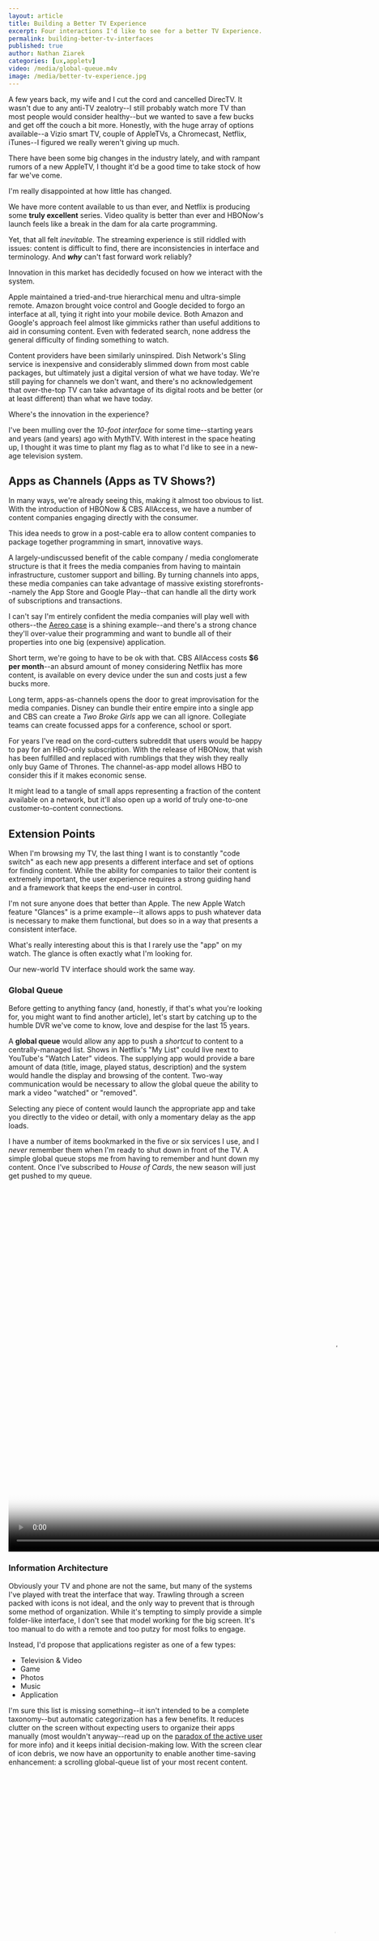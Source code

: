 ```yaml
---
layout: article
title: Building a Better TV Experience
excerpt: Four interactions I'd like to see for a better TV Experience.
permalink: building-better-tv-interfaces
published: true
author: Nathan Ziarek
categories: [ux,appletv]
video: /media/global-queue.m4v
image: /media/better-tv-experience.jpg
---
```


A few years back, my wife and I cut the cord and cancelled DirecTV. It wasn't due to any anti-TV zealotry--I still probably watch more TV than most people would consider healthy--but we wanted to save a few bucks and get off the couch a bit more. Honestly, with the huge array of options available--a Vizio smart TV, couple of AppleTVs, a Chromecast, Netflix, iTunes--I figured we really weren't giving up much.

There have been some big changes in the industry lately, and with rampant rumors of a new AppleTV, I thought it'd be a good time to take stock of how far we've come.

I'm really disappointed at how little has changed.

We have more content available to us than ever, and Netflix is producing some **truly excellent** series. Video quality is better than ever and HBONow's launch feels like a break in the dam for ala carte programming.

Yet, that all felt *inevitable*. The streaming experience is still riddled with issues: content is difficult to find, there are inconsistencies in interface and terminology. And ***why*** can't fast forward work reliably?

Innovation in this market has decidedly focused on how we interact with the system.

Apple maintained a tried-and-true hierarchical menu and ultra-simple remote. Amazon brought voice control and Google decided to forgo an interface at all, tying it right into your mobile device. Both Amazon and Google's approach feel almost like gimmicks rather than useful additions to aid in consuming content. Even with federated search, none address the general difficulty of finding something to watch.

Content providers have been similarly uninspired. Dish Network's Sling service is inexpensive and considerably slimmed down from most cable packages, but ultimately just a digital version of what we have today. We're still paying for channels we don't want, and there's no acknowledgement that over-the-top TV can take advantage of its digital roots and be better (or at least different) than what we have today.

Where's the innovation in the experience?

I've been mulling over the *10-foot interface* for some time--starting years and years (and years) ago with MythTV. With interest in the space heating up, I thought it was time to plant my flag as to what I'd like to see in a new-age television system.

## Apps as Channels (Apps as TV Shows?)

In many ways, we're already seeing this, making it almost too obvious to list. With the introduction of HBONow & CBS AllAccess, we have a number of content companies engaging directly with the consumer.

This idea needs to grow in a post-cable era to allow content companies to package together programming in smart, innovative ways. 

A largely-undiscussed benefit of the cable company / media conglomerate structure is that it frees the media companies from having to maintain infrastructure, customer support and billing. By turning channels into apps, these media companies can take advantage of massive existing storefronts--namely the App Store and Google Play--that can handle all the dirty work of subscriptions and transactions.

I can't say I'm entirely confident the media companies will play well with others--the [Aereo case][aereo] is a shining example--and there's a strong chance they'll over-value their programming and want to bundle all of their properties into one big (expensive) application.

Short term, we're going to have to be ok with that. CBS AllAccess costs **$6 per month**--an absurd amount of money considering Netflix has more content, is available on every device under the sun and costs just a few bucks more.

Long term, apps-as-channels opens the door to great improvisation for the media companies. Disney can bundle their entire empire into a single app and CBS can create a *Two Broke Girls* app we can all ignore. Collegiate teams can create focussed apps for a conference, school or sport.

For years I've read on the cord-cutters subreddit that users would be happy to pay for an HBO-only subscription. With the release of HBONow, that wish has been fulfilled and replaced with rumblings that they wish they really only buy Game of Thrones. The channel-as-app model allows HBO to consider this if it makes economic sense.

It might lead to a tangle of small apps representing a fraction of the content available on a network, but it'll also open up a world of truly one-to-one customer-to-content connections.

## Extension Points

When I'm browsing my TV, the last thing I want is to constantly "code switch" as each new app presents a different interface and set of options for finding content. While the ability for companies to tailor their content is extremely important, the user experience requires a strong guiding hand and a framework that keeps the end-user in control.

I'm not sure anyone does that better than Apple. The new Apple Watch feature "Glances" is a prime example--it allows apps to push whatever data is necessary to make them functional, but does so in a way that presents a consistent interface.

What's really interesting about this is that I rarely use the "app" on my watch. The glance is often exactly what I'm looking for.

Our new-world TV interface should work the same way.

### Global Queue

Before getting to anything fancy (and, honestly, if that's what you're looking for, you might want to find another article), let's start by catching up to the humble DVR we've come to know, love and despise for the last 15 years.

A **global queue** would allow any app to push a *shortcut* to content to a centrally-managed list. Shows in Netflix's "My List" could live next to YouTube's "Watch Later" videos. The supplying app would provide a bare amount of data (title, image, played status, description) and the system would handle the display and browsing of the content. Two-way communication would be necessary to allow the global queue the ability to mark a video "watched" or "removed".

Selecting any piece of content would launch the appropriate app and take you directly to the video or detail, with only a momentary delay as the app loads.

I have a number of items bookmarked in the five or six services I use, and I *never* remember them when I'm ready to shut down in front of the TV. A simple global queue stops me from having to remember and hunt down my content. Once I've subscribed to *House of Cards*, the new season will just get pushed to my queue.

<video poster="/media/global-queue.m4v.png" src="/media/global-queue.m4v" width="1280" height="720" type="video/mp4" controls></video>

### Information Architecture

Obviously your TV and phone are not the same, but many of the systems I've played with treat the interface that way. Trawling through a screen packed with icons is not ideal, and the only way to prevent that is through some method of organization. While it's tempting to simply provide a simple folder-like interface, I don't see that model working for the big screen. It's too manual to do with a remote and too putzy for most folks to engage.

Instead, I'd propose that applications register as one of a few types:

* Television & Video
* Game
* Photos
* Music
* Application

I'm sure this list is missing something--it isn't intended to be a complete taxonomy--but automatic categorization has a few benefits. It reduces clutter on the screen without expecting users to organize their apps manually (most wouldn't anyway--read up on the [paradox of the active user][paradox] for more info) and it keeps initial decision-making low.
With the screen clear of icon debris, we now have an opportunity to enable another time-saving enhancement: a scrolling global-queue list of your most recent content.

<video poster="/media/information-architecture-home.m4v.png" src="/media/information-architecture-home.m4v" width="1280" height="720" type="video/mp4" controls></video>

## Streams

Even as video on the web has gotten better--higher quality, better availability--it hasn't been able to shake it's broadcast roots. It's designed to be a single entity beamed to the masses, with no acknowledgement of personalization or any sort of advanced features enabled by a connection to the Repository of all Human Knowledge &reg;.

### Interactive Extras

The Apple Watch has me thinking more about specific interactions that lead to consistent results. Force Touch doesn't seem to be there quite yet (it's always a bit of a guess as to what options you're going to get!), but the idea that we could have a button dedicated on the remote to do something specific is intriguing.

I watch a lot of college hoops. Like any good sports nut, I'm constantly interested in the stats. *How many fouls does he have?* or *How many assists is that?* While I can keep my iPad handy at all times, it doesn't really work when watching with a group. I'm not interested in being the stats announcer.

<video src="/media/data-stream.m4v" poster="/media/data-stream.m4v.png" width="1280" height="720" type="video/mp4" controls></video>

This is something that could be easily misused, but it isn't difficult to foresee scenarios in any type of television where having some behind-the-scenes or more detailed information would be useful and build a greater connection between the viewer and the content.

### Ticker

ESPN knows a lot about me. I've been a magazine subscriber, an avid poster on their message boards, and have customized their apps to show only the teams and sports I'm interested in. It's suspect that the "news" ticker on WatchESPN is the same one seen by everyone else on the planet, embedded into the video stream with no way to customize.

Taking this a small step further, if I'm ok with the intrusion of the ticker, why would I want to limit it to the context of the content I'm currently watching? Isn't breaking political news just as important, or a tweet from a friend more relevant?

Tickers would work much like they work on the Apple Watch, or how Google Now works for Android devices. Applications can provide data to a standard interface--maybe a notification like on a PC or a news-ticker like on CNN--and that data will simply scroll past.

<video src="/media/glances.m4v" poster="/media/glances.m4v.png" width="1280" height="720" type="video/mp4" controls></video>

We'll have to work out some type of "do not disturb" functionality, and in-practice the constant intrusion might be too much, but I'm tired of CNN scrollers with late-breaking news about the Kardashians. I can't be the only one.

## Wrapping Up

The sky's the limit when it comes to the TV interface. It's going to take a company willing to twist some arms and standardize portions of the interface to get it right.

I'll be watching WWDC in June to see if that company is Apple.

[aereo]: http://en.wikipedia.org/wiki/American_Broadcasting_Cos._v._Aereo,_Inc.
[paradox]: http://www.nngroup.com/articles/paradox-of-the-active-user/

